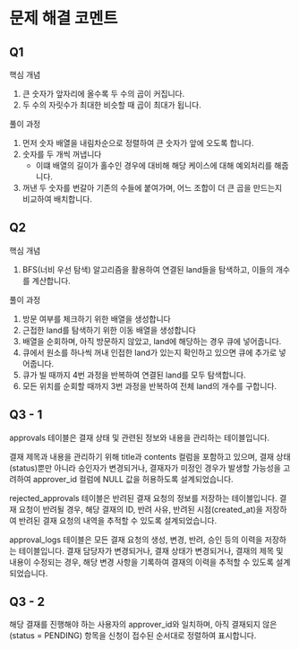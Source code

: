  # 문제 해결 코멘트

 ## Q1
핵심 개념
1. 큰 숫자가 앞자리에 올수록 두 수의 곱이 커집니다.
2. 두 수의 자릿수가 최대한 비슷할 때 곱이 최대가 됩니다.

풀이 과정

1. 먼저 숫자 배열을 내림차순으로 정렬하여 큰 숫자가 앞에 오도록 합니다.
2. 숫자를 두 개씩 꺼냅니다
    - 이떄 배열의 길이가 홀수인 경우에 대비해 해당 케이스에 대해 예외처리를 해줍니다.
3. 꺼낸 두 숫자를 번갈아 기존의 수들에 붙여가며, 어느 조합이 더 큰 곱을 만드는지 비교하여 배치합니다.

 ## Q2
핵심 개념

1. BFS(너비 우선 탐색) 알고리즘을 활용하여 연결된 land들을 탐색하고, 이들의 개수를 계산합니다.

풀이 과정
1. 방문 여부를 체크하기 위한 배열을 생성합니다
2. 근접한 land를 탐색하기 위한 이동 배열을 생성합니다
3. 배열을 순회하며, 아직 방문하지 않았고, land에 해당하는 경우 큐에 넣어줍니다.
4. 큐에서 원소를 하나씩 꺼내 인접한 land가 있는지 확인하고 있으면 큐에 추가로 넣어줍니다.
5. 큐가 빌 때까지 4번 과정을 반복하여 연결된 land를 모두 탐색합니다.
6. 모든 위치를 순회할 때까지 3번 과정을 반복하여 전체 land의 개수를 구합니다.

 ## Q3 - 1
approvals 테이블은 결재 상태 및 관련된 정보와 내용을 관리하는 테이블입니다.

결재 제목과 내용을 관리하기 위해 title과 contents 컬럼을 포함하고 있으며,
결재 상태(status)뿐만 아니라 승인자가 변경되거나, 결재자가 미정인 경우가 발생할 가능성을 고려하여
approver_id 컬럼에 NULL 값을 허용하도록 설계되었습니다.




rejected_approvals 테이블은 반려된 결재 요청의 정보를 저장하는 테이블입니다.
결재 요청이 반려될 경우, 해당 결재의 ID, 반려 사유, 반려된 시점(created_at)을 저장하여
반려된 결재 요청의 내역을 추적할 수 있도록 설계되었습니다.


approval_logs 테이블은 모든 결재 요청의 생성, 변경, 반려, 승인 등의 이력을 저장하는 테이블입니다.
결재 담당자가 변경되거나, 결재 상태가 변경되거나, 결재의 제목 및 내용이 수정되는 경우,
해당 변경 사항을 기록하여 결재의 이력을 추적할 수 있도록 설계되었습니다.



 ## Q3 - 2

해당 결재를 진행해야 하는 사용자의 approver_id와 일치하며,
아직 결재되지 않은(status = PENDING) 항목을
신청이 접수된 순서대로 정렬하여 표시합니다.